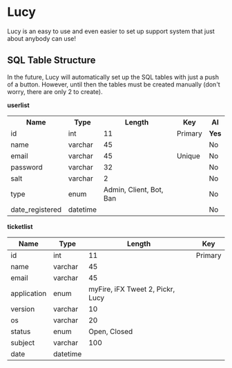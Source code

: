 # Lucy
Lucy is an easy to use and even easier to set up support system that just about anybody can use!

## SQL Table Structure
In the future, Lucy will automatically set up the SQL tables with just a push of a button.  However, until then the tables must be created manually (don't worry, there are only 2 to create).

**userlist**

<table>
	<tr>
		<th>Name</th>
		<th>Type</th>
		<th>Length</th>
		<th>Key</th>
		<th>AI</th>
	</tr>
	<tr>
		<td>id</td>
		<td>int</td>
		<td>11</td>
		<td>Primary</td>
		<td><strong>Yes</strong></td>
	</tr>
	<tr>
		<td>name</td>
		<td>varchar</td>
		<td>45</td>
		<td></td>
		<td>No</td>
	</tr>
	<tr>
		<td>email</td>
		<td>varchar</td>
		<td>45</td>
		<td>Unique</td>
		<td>No</td>
	</tr>
	<tr>
		<td>password</td>
		<td>varchar</td>
		<td>32</td>
		<td></td>
		<td>No</td>
	</tr>
	<tr>
		<td>salt</td>
		<td>varchar</td>
		<td>2</td>
		<td></td>
		<td>No</td>
	</tr>
	<tr>
		<td>type</td>
		<td>enum</td>
		<td>Admin, Client, Bot, Ban</td>
		<td></td>
		<td>No</td>
	</tr>
	<tr>
		<td>date_registered</td>
		<td>datetime</td>
		<td></td>
		<td></td>
		<td>No</td>
	</tr>
</table>

**ticketlist**

<table>
	<tr>
		<th>Name</th>
		<th>Type</th>
		<th>Length</th>
		<th>Key</th>
	</tr>
	</thead>
	<tbody>
	<tr>
		<td>id</td>
		<td>int</td>
		<td>11</td>
		<td>Primary</td>
	</tr>
	<tr>
		<td>name</td>
		<td>varchar</td>
		<td>45</td>
		<td></td>
	</tr>
	<tr>
		<td>email</td>
		<td>varchar</td>
		<td>45</td>
		<td></td>
	</tr>
	<tr>
		<td>application</td>
		<td>enum</td>
		<td>myFire, iFX Tweet 2, Pickr, Lucy</td>
		<td></td>
	</tr>
	<tr>
		<td>version</td>
		<td>varchar</td>
		<td>10</td>
		<td></td>
	</tr>
	<tr>
		<td>os</td>
		<td>varchar</td>
		<td>20</td>
		<td></td>
	</tr>
	<tr>
		<td>status</td>
		<td>enum</td>
		<td>Open, Closed</td>
		<td></td>
	</tr>
	<tr>
		<td>subject</td>
		<td>varchar</td>
		<td>100</td>
		<td></td>
	</tr>
		<tr>
		<td>date</td>
		<td>datetime</td>
		<td></td>
		<td></td>
	</tr>
</table>